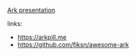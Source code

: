 [Ark presentation](https://github.com/bitcoin-ljubljana/meetup/blob/main/presentations/Ark.pdf)

links:
  - https://arkpill.me
  - https://github.com/fiksn/awesome-ark

